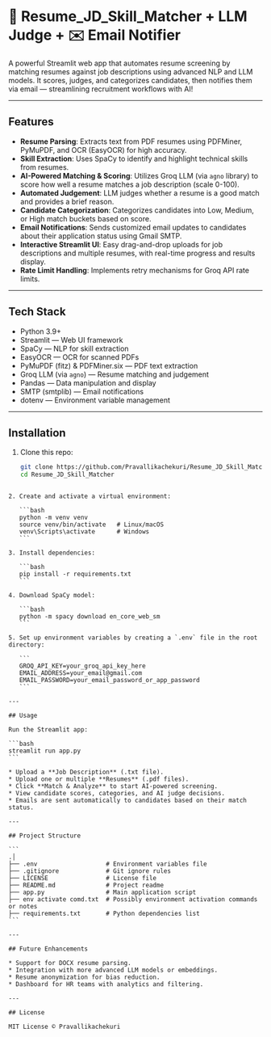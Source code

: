 # 📄 Resume_JD_Skill_Matcher + LLM Judge + ✉️ Email Notifier

A powerful Streamlit web app that automates resume screening by matching resumes against job descriptions using advanced NLP and LLM models. It scores, judges, and categorizes candidates, then notifies them via email — streamlining recruitment workflows with AI!

---

## Features

- **Resume Parsing**: Extracts text from PDF resumes using PDFMiner, PyMuPDF, and OCR (EasyOCR) for high accuracy.
- **Skill Extraction**: Uses SpaCy to identify and highlight technical skills from resumes.
- **AI-Powered Matching & Scoring**: Utilizes Groq LLM (via `agno` library) to score how well a resume matches a job description (scale 0-100).
- **Automated Judgement**: LLM judges whether a resume is a good match and provides a brief reason.
- **Candidate Categorization**: Categorizes candidates into Low, Medium, or High match buckets based on score.
- **Email Notifications**: Sends customized email updates to candidates about their application status using Gmail SMTP.
- **Interactive Streamlit UI**: Easy drag-and-drop uploads for job descriptions and multiple resumes, with real-time progress and results display.
- **Rate Limit Handling**: Implements retry mechanisms for Groq API rate limits.

---

## Tech Stack

- Python 3.9+
- Streamlit — Web UI framework
- SpaCy — NLP for skill extraction
- EasyOCR — OCR for scanned PDFs
- PyMuPDF (fitz) & PDFMiner.six — PDF text extraction
- Groq LLM (via `agno`) — Resume matching and judgement
- Pandas — Data manipulation and display
- SMTP (smtplib) — Email notifications
- dotenv — Environment variable management

---

## Installation

1. Clone this repo:

   ```bash
   git clone https://github.com/Pravallikachekuri/Resume_JD_Skill_Matcher.git
   cd Resume_JD_Skill_Matcher
````

2. Create and activate a virtual environment:

   ```bash
   python -m venv venv
   source venv/bin/activate   # Linux/macOS
   venv\Scripts\activate      # Windows
   ```

3. Install dependencies:

   ```bash
   pip install -r requirements.txt
   ```

4. Download SpaCy model:

   ```bash
   python -m spacy download en_core_web_sm
   ```

5. Set up environment variables by creating a `.env` file in the root directory:

   ```
   GROQ_API_KEY=your_groq_api_key_here
   EMAIL_ADDRESS=your_email@gmail.com
   EMAIL_PASSWORD=your_email_password_or_app_password
   ```

---

## Usage

Run the Streamlit app:

```bash
streamlit run app.py
```

* Upload a **Job Description** (.txt file).
* Upload one or multiple **Resumes** (.pdf files).
* Click **Match & Analyze** to start AI-powered screening.
* View candidate scores, categories, and AI judge decisions.
* Emails are sent automatically to candidates based on their match status.

---

## Project Structure

```
.│
├── .env                   # Environment variables file
├── .gitignore             # Git ignore rules
├── LICENSE                # License file
├── README.md              # Project readme
├── app.py                 # Main application script
├── env activate comd.txt  # Possibly environment activation commands or notes
├── requirements.txt       # Python dependencies list
```

---

## Future Enhancements

* Support for DOCX resume parsing.
* Integration with more advanced LLM models or embeddings.
* Resume anonymization for bias reduction.
* Dashboard for HR teams with analytics and filtering.

---

## License

MIT License © Pravallikachekuri


